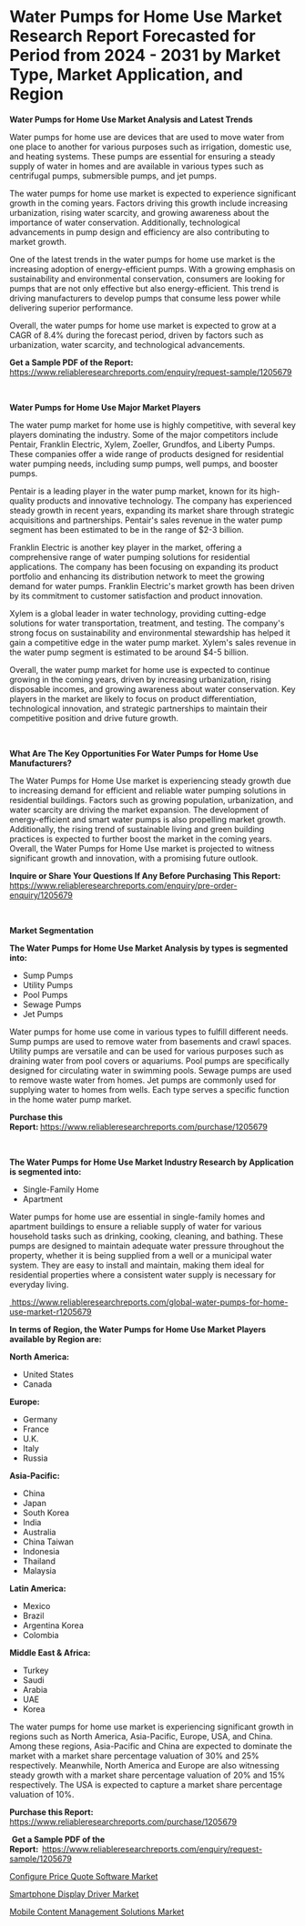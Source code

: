 <p><h1>Water Pumps for Home Use Market Research Report Forecasted for Period from 2024 -  2031 by Market Type, Market Application, and Region</h1></p><p><strong>Water Pumps for Home Use Market Analysis and Latest Trends</strong></p>
<p><p>Water pumps for home use are devices that are used to move water from one place to another for various purposes such as irrigation, domestic use, and heating systems. These pumps are essential for ensuring a steady supply of water in homes and are available in various types such as centrifugal pumps, submersible pumps, and jet pumps.</p><p>The water pumps for home use market is expected to experience significant growth in the coming years. Factors driving this growth include increasing urbanization, rising water scarcity, and growing awareness about the importance of water conservation. Additionally, technological advancements in pump design and efficiency are also contributing to market growth.</p><p>One of the latest trends in the water pumps for home use market is the increasing adoption of energy-efficient pumps. With a growing emphasis on sustainability and environmental conservation, consumers are looking for pumps that are not only effective but also energy-efficient. This trend is driving manufacturers to develop pumps that consume less power while delivering superior performance.</p><p>Overall, the water pumps for home use market is expected to grow at a CAGR of 8.4% during the forecast period, driven by factors such as urbanization, water scarcity, and technological advancements.</p></p>
<p><strong>Get a Sample PDF of the Report:&nbsp;</strong> <a href="https://www.reliableresearchreports.com/enquiry/request-sample/1205679">https://www.reliableresearchreports.com/enquiry/request-sample/1205679</a></p>
<p>&nbsp;</p>
<p><strong>Water Pumps for Home Use Major Market Players</strong></p>
<p><p>The water pump market for home use is highly competitive, with several key players dominating the industry. Some of the major competitors include Pentair, Franklin Electric, Xylem, Zoeller, Grundfos, and Liberty Pumps. These companies offer a wide range of products designed for residential water pumping needs, including sump pumps, well pumps, and booster pumps.</p><p>Pentair is a leading player in the water pump market, known for its high-quality products and innovative technology. The company has experienced steady growth in recent years, expanding its market share through strategic acquisitions and partnerships. Pentair's sales revenue in the water pump segment has been estimated to be in the range of $2-3 billion.</p><p>Franklin Electric is another key player in the market, offering a comprehensive range of water pumping solutions for residential applications. The company has been focusing on expanding its product portfolio and enhancing its distribution network to meet the growing demand for water pumps. Franklin Electric's market growth has been driven by its commitment to customer satisfaction and product innovation.</p><p>Xylem is a global leader in water technology, providing cutting-edge solutions for water transportation, treatment, and testing. The company's strong focus on sustainability and environmental stewardship has helped it gain a competitive edge in the water pump market. Xylem's sales revenue in the water pump segment is estimated to be around $4-5 billion.</p><p>Overall, the water pump market for home use is expected to continue growing in the coming years, driven by increasing urbanization, rising disposable incomes, and growing awareness about water conservation. Key players in the market are likely to focus on product differentiation, technological innovation, and strategic partnerships to maintain their competitive position and drive future growth.</p></p>
<p>&nbsp;</p>
<p><strong>What Are The Key Opportunities For Water Pumps for Home Use Manufacturers?</strong></p>
<p><p>The Water Pumps for Home Use market is experiencing steady growth due to increasing demand for efficient and reliable water pumping solutions in residential buildings. Factors such as growing population, urbanization, and water scarcity are driving the market expansion. The development of energy-efficient and smart water pumps is also propelling market growth. Additionally, the rising trend of sustainable living and green building practices is expected to further boost the market in the coming years. Overall, the Water Pumps for Home Use market is projected to witness significant growth and innovation, with a promising future outlook.</p></p>
<p><strong>Inquire or Share Your Questions If Any Before Purchasing This Report:</strong> <a href="https://www.reliableresearchreports.com/enquiry/pre-order-enquiry/1205679">https://www.reliableresearchreports.com/enquiry/pre-order-enquiry/1205679</a></p>
<p>&nbsp;</p>
<p><strong>Market Segmentation</strong></p>
<p><strong>The Water Pumps for Home Use Market Analysis by types is segmented into:</strong></p>
<p><ul><li>Sump Pumps</li><li>Utility Pumps</li><li>Pool Pumps</li><li>Sewage Pumps</li><li>Jet Pumps</li></ul></p>
<p><p>Water pumps for home use come in various types to fulfill different needs. Sump pumps are used to remove water from basements and crawl spaces. Utility pumps are versatile and can be used for various purposes such as draining water from pool covers or aquariums. Pool pumps are specifically designed for circulating water in swimming pools. Sewage pumps are used to remove waste water from homes. Jet pumps are commonly used for supplying water to homes from wells. Each type serves a specific function in the home water pump market.</p></p>
<p><strong>Purchase this Report:&nbsp;</strong><a href="https://www.reliableresearchreports.com/purchase/1205679">https://www.reliableresearchreports.com/purchase/1205679</a></p>
<p>&nbsp;</p>
<p><strong>The Water Pumps for Home Use Market Industry Research by Application is segmented into:</strong></p>
<p><ul><li>Single-Family Home</li><li>Apartment</li></ul></p>
<p><p>Water pumps for home use are essential in single-family homes and apartment buildings to ensure a reliable supply of water for various household tasks such as drinking, cooking, cleaning, and bathing. These pumps are designed to maintain adequate water pressure throughout the property, whether it is being supplied from a well or a municipal water system. They are easy to install and maintain, making them ideal for residential properties where a consistent water supply is necessary for everyday living.</p></p>
<p><a href="https://www.reliableresearchreports.com/global-water-pumps-for-home-use-market-r1205679">&nbsp;https://www.reliableresearchreports.com/global-water-pumps-for-home-use-market-r1205679</a></p>
<p><strong>In terms of Region, the Water Pumps for Home Use Market Players available by Region are:</strong></p>
<p>
    <p> <strong> North America: </strong>
        <ul>
            <li>United States</li>
            <li>Canada</li>
        </ul>
        </p> 
    <p> <strong> Europe: </strong>
        <ul>
            <li>Germany</li>
            <li>France</li>
            <li>U.K.</li>
            <li>Italy</li>
            <li>Russia</li>
        </ul>
        </p> 
    <p> <strong> Asia-Pacific: </strong>
        <ul>
            <li>China</li>
            <li>Japan</li>
            <li>South Korea</li>
            <li>India</li>
            <li>Australia</li>
            <li>China Taiwan</li>
            <li>Indonesia</li>
            <li>Thailand</li>
            <li>Malaysia</li>
        </ul>
        </p> 
    <p> <strong> Latin America: </strong>
        <ul>
            <li>Mexico</li>
            <li>Brazil</li>
            <li>Argentina Korea</li>
            <li>Colombia</li>
        </ul>
        </p> 
    <p> <strong> Middle East & Africa: </strong>
        <ul>
            <li>Turkey</li>
            <li>Saudi</li>
            <li>Arabia</li>
            <li>UAE</li>
            <li>Korea</li>
        </ul>
    </p>
    </p>
<p><p>The water pumps for home use market is experiencing significant growth in regions such as North America, Asia-Pacific, Europe, USA, and China. Among these regions, Asia-Pacific and China are expected to dominate the market with a market share percentage valuation of 30% and 25% respectively. Meanwhile, North America and Europe are also witnessing steady growth with a market share percentage valuation of 20% and 15% respectively. The USA is expected to capture a market share percentage valuation of 10%.</p></p>
<p><strong>Purchase this Report: </strong><a href="https://www.reliableresearchreports.com/purchase/1205679">https://www.reliableresearchreports.com/purchase/1205679</a></p>
<p>&nbsp;<strong>Get a Sample PDF of the Report:&nbsp;&nbsp;</strong><a href="https://www.reliableresearchreports.com/enquiry/request-sample/1205679">https://www.reliableresearchreports.com/enquiry/request-sample/1205679</a></p>
<p><strong></strong></p>
<p><p><a href="https://www.linkedin.com/pulse/configure-price-quote-software-market-size-outlook-forecast-2024-2l1be?trackingId=B9%2FzQFVSKuJiUQErNGByZQ%3D%3D">Configure Price Quote Software Market</a></p><p><a href="https://www.linkedin.com/pulse/smartphone-display-driver-market-size-cagr-trends-2024-2030-nw7ae?trackingId=cr4FpWT0cLgMqFUZaDf2Ig%3D%3D">Smartphone Display Driver Market</a></p><p><a href="https://www.linkedin.com/pulse/mobile-content-management-solutions-market-competitive-analysis-3d25e?trackingId=MLN8TEQKxUY4SMaOby6O0w%3D%3D">Mobile Content Management Solutions Market</a></p></p>